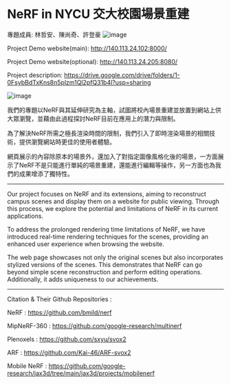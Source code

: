 # NeRF in NYCU 交大校園場景重建
  專題成員: 林哲安、陳尚奇、許登豪
  ![image](https://github.com/LinCheAn/NeRF-in-NYCU/assets/47052652/8bbb3a30-e690-4fcf-9897-b3529bfe7f5d)
  
  Project Demo website(main): http://140.113.24.102:8000/
  
  Project Demo website(optional): http://140.113.24.205:8080/
  
  Project description: https://drive.google.com/drive/folders/1-0FsybBdTxKns8n5plzm1Ql2pfQ31b4l?usp=sharing


  ![image](https://github.com/LinCheAn/NeRF-in-NYCU/assets/47052652/0a9555b8-f80b-40b6-bcb8-2cdf137ed5a8)
  
  我們的專題以NeRF與其延伸研究為主軸，試圖將校內場景重建並放置到網站上供大眾瀏覽，並藉由此過程探討NeRF目前在應用上的潛力與限制。
  
  為了解決NeRF所需之極長渲染時間的限制，我們引入了即時渲染場景的相關技術，提供瀏覽網站時更佳的使用者體驗。
  
  網頁展示的內容除原本的場景外，還加入了對指定圖像風格化後的場景，一方面展示了NeRF不是只能進行單純的場景重建，還能進行編輯等操作，另一方面也為我們的成果增添了獨特性。
  
------------------
  Our project focuses on NeRF and its extensions, aiming to reconstruct campus scenes and display them on a website for public viewing. Through this process, we explore the potential and limitations of NeRF in its current applications.
  
  To address the prolonged rendering time limitations of NeRF, we have introduced real-time rendering techniques for the scenes, providing an enhanced user experience when browsing the website.
  
  The web page showcases not only the original scenes but also incorporates stylized versions of the scenes. This demonstrates that NeRF can go beyond simple scene reconstruction and perform editing operations. Additionally, it adds uniqueness to   our achievements.

-------------------
  Citation & Their Github Repositories : 
  
  NeRF : https://github.com/bmild/nerf
  
  MipNeRF-360 : https://github.com/google-research/multinerf
  
  Plenoxels : https://github.com/sxyu/svox2

  ARF : https://github.com/Kai-46/ARF-svox2
  
  Mobile NeRF : https://github.com/google-research/jax3d/tree/main/jax3d/projects/mobilenerf
